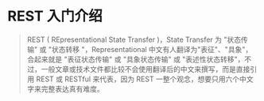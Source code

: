 # REST 入门介绍

>REST ( REpresentational State Transfer )，State Transfer 为 "状态传输" 或 "状态转移 "，Representational 中文有人翻译为"表征"、"具象"，合起来就是 "表征状态传输" 或 "具象状态传输" 或 "表述性状态转移"，不过，一般文章或技术文件都比较不会使用翻译后的中文来撰写，而是直接引用 REST 或 RESTful 来代表，因为 REST 一整个观念，想要只用六个中文字来完整表达真有难度。


